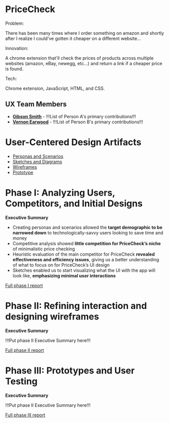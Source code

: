 # PriceCheck

Problem:

There has been many times where I order something on amazon and shortly after I realize I could've gotten it cheaper on a different website...

Innovation:

A chrome extension that'll check the prices of products across multiple websites (amazon, eBay, newegg, etc...) and return a link if a cheaper price is found.

Tech:

Chrome extension, JavaScript, HTML, and CSS.

## UX Team Members

* **[Gibson Smith](https://github.com/UsabilityEngineering/portfolio-gdsmith1)** - !!!List of Person A's primary contributions!!!
* **[Vernon Earwood](https://github.com/UsabilityEngineering/portfolio-vbearwood)** - !!!List of Person B's primary contributions!!!

# User-Centered Design Artifacts

* [Personas and Scenarios](personas/)
* [Sketches and Diagrams](sketches/)
* [Wireframes](wireframes/)
* [Prototype](#)

# Phase I: Analyzing Users, Competitors, and Initial Designs

**Executive Summary**

* Creating personas and scenarios allowed the **target demographic to be narrowed down** to technologically-savvy users looking to save time and money
* Competitive analysis showed **little competition for PriceCheck’s niche** of minimalistic price checking
* Heuristic evaluation of the main competitor for PriceCheck **revealed effectiveness and efficiency issues**, giving us a better understanding of what to focus on for PriceCheck’s UI design
* Sketches enabled us to start visualizing what the UI with the app will look like, **emphasizing minimal user interactions**


[Full phase I report](phaseI/)

# Phase II: Refining interaction and designing wireframes

**Executive Summary**

!!!Put phase II Executive Summary here!!!

[Full phase II report](phaseII/)

# Phase III: Prototypes and User Testing

**Executive Summary**

!!!Put phase II Executive Summary here!!!

[Full phase III report](phaseIII/)
